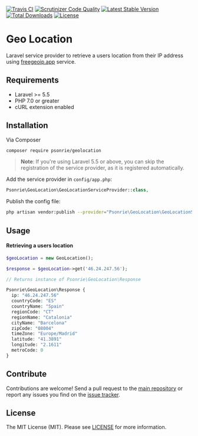[![Travis CI](https://img.shields.io/travis/psonrie/geolocation.svg?style=flat-square)](https://travis-ci.org/psonrie/geolocation)
[![Scrutinizer Code Quality](https://img.shields.io/scrutinizer/g/psonrie/geolocation.svg?style=flat-square)](https://scrutinizer-ci.com/g/psonrie/geolocation/?branch=master)
[![Latest Stable Version](https://img.shields.io/packagist/v/psonrie/geolocation.svg?style=flat-square)](https://packagist.org/packages/psonrie/geolocation)
[![Total Downloads](https://img.shields.io/packagist/dt/psonrie/geolocation.svg?style=flat-square)](https://packagist.org/packages/psonrie/geolocation)
[![License](https://img.shields.io/packagist/l/psonrie/geolocation.svg?style=flat-square)](https://packagist.org/packages/psonrie/geolocation)

# Geo Location

Laravel service provider to retrieve a users location from their IP address using [freegeoip.app](https://freegeoip.app/) service.

## Requirements

- Laravel >= 5.5
- PHP 7.0 or greater
- cURL extension enabled

## Installation

Via Composer

```bash
composer require psonrie/geolocation
```

> **Note**: If you're using Laravel 5.5 or above, you can skip the registration
> of the service provider, as it is registered automatically.

Add the service provider in `config/app.php`:

```php
Psonrie\GeoLocation\GeoLocationServiceProvider::class,
```

Publish the config file:

```bash
php artisan vendor:publish --provider="Psonrie\GeoLocation\GeoLocationServiceProvider"
```

## Usage

#### Retrieving a users location

```php
$geoLocation = new GeoLocation();

$response = $geoLocation->get('46.24.247.56');

// Returns instance of Psonrie\GeoLocation\Response

Psonrie\GeoLocation\Response {
  ip: "46.24.247.56"
  countryCode: "ES"
  countryName: "Spain"
  regionCode: "CT"
  regionName: "Catalonia"
  cityName: "Barcelona"
  zipCode: "08004"
  timeZone: "Europe/Madrid"
  latitude: "41.3891"
  longitude: "2.1611"
  metroCode: 0
}
```

## Contribute

Contributions are welcome! Send a pull request to the [main repository](https://github.com/Psonrie/geolocation) or 
report any issues you find on the [issue tracker](https://github.com/Psonrie/geolocation/issues).

## License

The MIT License (MIT). Please see [LICENSE](LICENSE) for more information.
